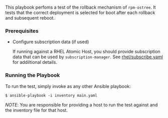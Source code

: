 This playbook perfoms a test of the rollback mechanism of `rpm-ostree`.  It
tests that the correct deployment is selected for boot after each rollback
and subsequent reboot.

### Prerequisites
  - Configure subscription data (if used)

    If running against a RHEL Atomic Host, you should provide subscription
    data that can be used by `subscription-manager`.  See
    [rhel/subscribe.yaml](/rhel/subscribe.yaml) for addiltional details.

### Running the Playbook

To run the test, simply invoke as any other Ansible playbook:

```
$ ansible-playbook -i inventory main.yaml
```

*NOTE*: You are responsible for providing a host to run the test against and the
inventory file for that host.

